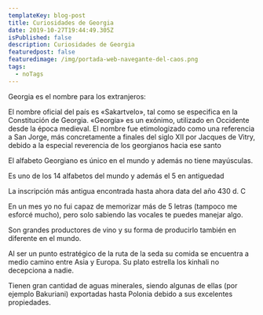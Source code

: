```yaml
---
templateKey: blog-post
title: Curiosidades de Georgia
date: 2019-10-27T19:44:49.305Z
isPublished: false
description: Curiosidades de Georgia
featuredpost: false
featuredimage: /img/portada-web-navegante-del-caos.png
tags:
  - noTags
---
```

Georgia es el nombre para los extranjeros:

El nombre oficial del país es «Sakartvelo», tal como se especifica en la Constitución de Georgia. «Georgia» es un exónimo, utilizado en Occidente desde la época medieval. El nombre fue etimologizado como una referencia a San Jorge, más concretamente a finales del siglo XII por Jacques de Vitry, debido a la especial reverencia de los georgianos hacia ese santo

El alfabeto Georgiano es único en el mundo y además no tiene mayúsculas.

 Es uno de los 14 alfabetos del mundo y además el 5 en antiguedad

La inscripción más antigua encontrada hasta ahora data del año 430 d. C

En un mes yo no fui capaz de memorizar más de 5 letras (tampoco me esforcé mucho), pero solo sabiendo las vocales te puedes manejar algo.

Son grandes productores de vino y su forma de producirlo también en diferente en el mundo.

Al ser un punto estratégico de la ruta de la seda su comida se encuentra a medio camino entre Asia y Europa. Su plato estrella los kinhali no decepciona a nadie.


Tienen gran cantidad de aguas minerales, siendo algunas de ellas (por ejemplo Bakuriani) exportadas hasta Polonia debido a sus excelentes propiedades.
